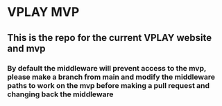 # VPLAY MVP

## This is the repo for the current VPLAY website and mvp

### By default the middleware will prevent access to the mvp, please make a branch from main and modify the middleware paths to work on the mvp before making a pull request and changing back the middleware
